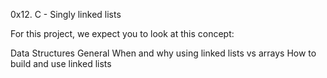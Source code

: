 0x12. C - Singly linked lists

For this project, we expect you to look at this concept:

Data Structures
General
When and why using linked lists vs arrays
How to build and use linked lists
